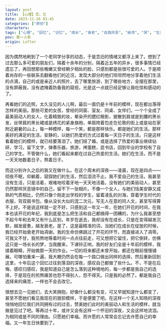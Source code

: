 ```yaml
---
layout: post
title: 【心理】念，忆
date: 2023-11-26 03:45
categories: ["原创"]
characters: 
tags: ["心理", "回忆", "记忆", "成长", "衰老", "自我厌恶", "崩溃", "哭", "生活"]
pov: 第一人称
origin: Lofter
---
```


因为偶然地刷到了一个老同学分享的动态，于是念旧的情绪又都浮上来了。想到了过去那么多可爱的朋友们，隔着十余年的分别，隔着近五年的异乡，很多事情已经遗忘了，再回想那些稚嫩又曾经朝夕相处的脸，只感到都是些很可爱的人。于是顺着尚存的一些联系去翻看他们的近况，发现大部分的他们坦坦然地分享着他们生活的点滴，自己的或是亲近人的照片，去了哪里旅游，到了哪些地方，全摆在那里，没有屏蔽我，没有遮掩着防备我的窥视，光是这一点就已经足够让我吃惊和感动的了。

再看她们的近照，太久没见的人儿啊，最后一面仍是十年前的模样，现在都出落得怎样的美丽。那些可爱的女孩，曾经的同窗、室友、同桌、女伴们，一个个全成了最美丽动人的女人，化着精致的妆，晕染开的腮红眼影，披散到肩或是到腰的黑长发，丝带肩的黑长裙或是绣花的紧身旗袍，单肩挎着包走在伦敦的街上或是站在家附近避暑的山上，每一种模样，每一个笑，都是那样快乐。都是她们的生活。那样美好的满足的生活，安静的，以她们热爱的方式过着每一天日子的生活。只是这样看着她们的模样，就已经要落泪了。她们结了婚，或是选择了热爱的事业继续钻研，学习，留下文字，弹奏乐器，旅游，烤蛋糕，逛书店，回到毕业的学校有了自己的学生。不管做什么，她们看起来都在过自己热爱的生活。她们在生活，而不是一天天地数着日子，熬着日子。

而这分别许久之后的我又在做什么。在这个周末的深夜——凌晨，现在是四点——彻夜不眠，仰躺着，窥探她们的生活，然后泪流不止。我不爱自己的生活，我甚至没有生活，只是活着，艰难地咬着牙地一天天地活着。没有她们的美丽动人，甚至仍然那样厌恶镜中的自己，留不下一张相片。不像一个女人，与她们恬美安静又成熟的气质相比，仍然只像个刚走出学校的学生，留着凌乱的刘海，穿着学生时代的衣服，背双肩书包，像从没长大似的混二次元，写无人在意的同人文，甚至写得算不上好。不是说这样就一定不好，只感到这一年又一年，在她们开花的时间，在我本也该开花的年纪，我到底是怎么把生活和自己都搞得一团糟的，为什么我甚至想不起今年和去年又有什么区别，年岁在逝去，我却没有在成长，只是在变得越发沉默，越发疲惫，越发衰老。是了，这是最精准的词，当她们在成长在绽放的时候，我已经开始衰老开始凋谢。我的生命仿佛跳过了开花的环节，而直接进入了凋零。可我又不甘，我煎熬地等着时间一点点往前走，可又想把它留住，把它倒转，仿佛这只是一场长长的梦，当我醒来，下课铃正响，我的好友们全是十年前的模样，我揉着眼睛，开始做那一天的作业。一切的将来都还未曾开始，都还在眼前慢慢铺展。可哪怕重来一遍，我大概仍然会在每一个路口做出同样的选择，然后重新回到这里，十年后这个回忆过往到落泪的深夜，感叹自己都做了些什么。不，不是在后悔，感叹归感叹，我是知道自己是怎么落到这种境地的，每一步都是我自己的选择，于是现在的煎熬痛苦也怨不得别人，怨不得天。只是我的必然了。都是我自己选择来的痛苦，一样也不会去改它。

很想去见一见她们，去大笑拥抱，好像什么都没有变，可又早就知道什么都变了，甚至不愿她们看见我现在的狼狈模样，于是便罢了吧。在这样一个无人知晓的深夜悄悄地回忆我们共同拥有过的过去，赞美她们此时的美丽动人和生活的模样，就当做是见过了吧。等再过十年，或许又会有这样一个怀旧的深夜，又会这样地流泪。为相同或是不同的理由。只愿她们幸福。而许愿的人常常会忘记去许愿自己的幸福。又一年生日快要到了。
